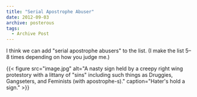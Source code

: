 ```yaml
---
title: "Serial Apostrophe Abuser"
date: 2012-09-03
archive: posterous
tags: 
  - Archive Post
---
```


I think we can add "serial apostrophe abusers" to the list. (I make the list 5–8 times depending on how you judge me.)


{{< figure 
	src="image.jpg" 
	alt="A nasty sign held by a creepy right wing protestory with a littany of \"sins\" including such things as Druggies, Gangseters, and Feminists (with apostrophe-s)." 
	caption="Hater's hold a sign." >}}
